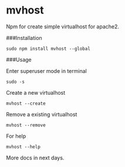 # mvhost
Npm for create simple virtualhost for apache2.

###Installation
```
sudo npm install mvhost --global
```

###Usage

Enter superuser mode in terminal 
```
sudo -s
```

Create a new virtualhost
```
mvhost --create
```

Remove a existing virtualhost
```
mvhost --remove
```

For help
```
mvhost --help
```

More docs in next days.
